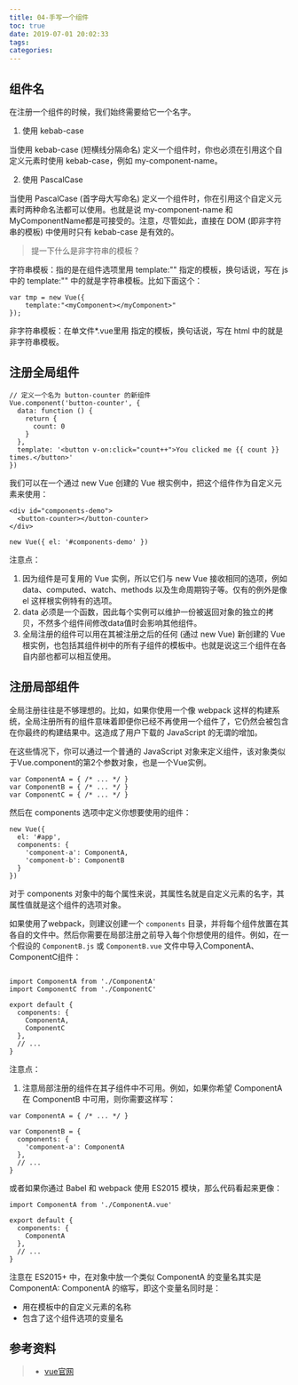 ```yaml
---
title: 04-手写一个组件
toc: true
date: 2019-07-01 20:02:33
tags:
categories:
---
```


## 组件名
在注册一个组件的时候，我们始终需要给它一个名字。

1. 使用 kebab-case

当使用 kebab-case (短横线分隔命名) 定义一个组件时，你也必须在引用这个自定义元素时使用 kebab-case，例如 my-component-name。

2. 使用 PascalCase

当使用 PascalCase (首字母大写命名) 定义一个组件时，你在引用这个自定义元素时两种命名法都可以使用。也就是说 my-component-name 和 MyComponentName都是可接受的。注意，尽管如此，直接在 DOM (即非字符串的模板) 中使用时只有 kebab-case 是有效的。

> 提一下什么是非字符串的模板？

字符串模板：指的是在组件选项里用 template:"" 指定的模板，换句话说，写在 js 中的 template:"" 中的就是字符串模板。比如下面这个：

```
var tmp = new Vue({
    template:"<myComponent></myComponent>"
});
```
非字符串模板：在单文件*.vue里用 <template></template> 指定的模板，换句话说，写在 html 中的就是非字符串模板。

##  注册全局组件

```
// 定义一个名为 button-counter 的新组件
Vue.component('button-counter', {
  data: function () {
    return {
      count: 0
    }
  },
  template: '<button v-on:click="count++">You clicked me {{ count }} times.</button>'
})
```
我们可以在一个通过 new Vue 创建的 Vue 根实例中，把这个组件作为自定义元素来使用：
```
<div id="components-demo">
  <button-counter></button-counter>
</div>

new Vue({ el: '#components-demo' })
```
注意点：

1. 因为组件是可复用的 Vue 实例，所以它们与 new Vue 接收相同的选项，例如 data、computed、watch、methods 以及生命周期钩子等。仅有的例外是像 el 这样根实例特有的选项。
2. data 必须是一个函数，因此每个实例可以维护一份被返回对象的独立的拷贝，不然多个组件间修改data值时会影响其他组件。
3. 全局注册的组件可以用在其被注册之后的任何 (通过 new Vue) 新创建的 Vue 根实例，也包括其组件树中的所有子组件的模板中。也就是说这三个组件在各自内部也都可以相互使用。

## 注册局部组件
全局注册往往是不够理想的。比如，如果你使用一个像 webpack 这样的构建系统，全局注册所有的组件意味着即便你已经不再使用一个组件了，它仍然会被包含在你最终的构建结果中。这造成了用户下载的 JavaScript 的无谓的增加。

在这些情况下，你可以通过一个普通的 JavaScript 对象来定义组件，该对象类似于Vue.component的第2个参数对象，也是一个Vue实例。

```
var ComponentA = { /* ... */ }
var ComponentB = { /* ... */ }
var ComponentC = { /* ... */ }
```
然后在 components 选项中定义你想要使用的组件：

```
new Vue({
  el: '#app',
  components: {
    'component-a': ComponentA,
    'component-b': ComponentB
  }
})
```

对于 components 对象中的每个属性来说，其属性名就是自定义元素的名字，其属性值就是这个组件的选项对象。



如果使用了webpack，则建议创建一个 `components` 目录，并将每个组件放置在其各自的文件中。然后你需要在局部注册之前导入每个你想使用的组件。例如，在一个假设的 `ComponentB.js` 或 `ComponentB.vue` 文件中导入ComponentA、ComponentC组件：

```

import ComponentA from './ComponentA'
import ComponentC from './ComponentC'

export default {
  components: {
    ComponentA,
    ComponentC
  },
  // ...
}
```



注意点：
1. 注意局部注册的组件在其子组件中不可用。例如，如果你希望 ComponentA 在 ComponentB 中可用，则你需要这样写：

```
var ComponentA = { /* ... */ }

var ComponentB = {
  components: {
    'component-a': ComponentA
  },
  // ...
}
```

或者如果你通过 Babel 和 webpack 使用 ES2015 模块，那么代码看起来更像：

```
import ComponentA from './ComponentA.vue'

export default {
  components: {
    ComponentA
  },
  // ...
}
```

注意在 ES2015+ 中，在对象中放一个类似 ComponentA 的变量名其实是 ComponentA: ComponentA 的缩写，即这个变量名同时是：

- 用在模板中的自定义元素的名称
- 包含了这个组件选项的变量名





## 参考资料
> - [vue官网](cn.vuejs.org)
